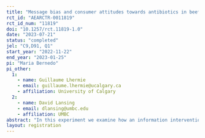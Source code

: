 ```yaml
---
title: "Message bias and consumer attitudes towards antibiotics in beef and dairy"
rct_id: "AEARCTR-0011819"
rct_id_num: "11819"
doi: "10.1257/rct.11819-1.0"
date: "2023-07-21"
status: "completed"
jel: "C9,D91, Q1"
start_year: "2022-11-22"
end_year: "2023-01-25"
pi: "Maria Bernedo"
pi_other:
  1:
    - name: Guillaume Lhermie
    - email: guillaume.lhermie@ucalgary.ca
    - affiliation: University of Calgary
  2:
    - name: David Lansing
    - email: dlansing@umbc.edu
    - affiliation: UMBC
abstract: "In this experiment we examine how an information intervention affects people’s attitudes towards food attributes. Specifically, we focus on antibiotic use in food production. First, we test whether one-sided and two-sided messages affect consumers’ willingness to pay for the antibiotics free premium. Second, we examine the kinds of consumers that are most receptive to either of the messages. We examine factors potentially affecting a consumer's receptivity to the different messages, such as existing subjective and objective knowledge about antibiotics, their scientific literacy, their education level and their cultural attitudes. Finally, we study a potential mechanism through which the messages change people’s preferences. We hypothesize whether a person that delivers a balanced message is perceived as more trustworthy than a person that delivers a biased message and therefore the consumer is more open to contrary positions."
layout: registration
---
```


